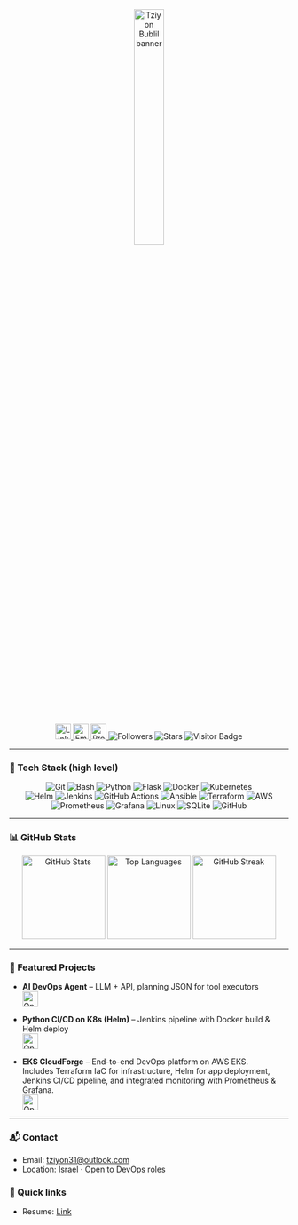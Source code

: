<!-- Header / Hero -->
<p align="center" style="margin-top:0; margin-bottom:0; padding:0;">
  <img 
    src="https://github.com/user-attachments/assets/320fd193-8d1b-4242-a6ce-1a43c5df9a96" 
    alt="Tziyon Bublil banner" 
    width="33%" 
    style="margin:0; padding:0; display:block;" />
</p>

<div align="center" style="margin-top:0; padding-top:0;">
  <!-- Social -->
  <a href="https://www.linkedin.com/in/tziyon-bublil-190a8a373/">
    <img height="28" alt="LinkedIn" src="https://img.shields.io/badge/LinkedIn-0A66C2?logo=linkedin&logoColor=white">
  </a>
  <a href="mailto:tziyon31@hotmail.com">
    <img height="28" alt="Email" src="https://img.shields.io/badge/Email-Contact-black?logo=gmail&logoColor=white&labelColor=000&color=000">
  </a>
  <a href="https://github.com/tziyon31?tab=repositories">
    <img height="28" alt="Projects" src="https://img.shields.io/badge/Projects-181717?logo=github&logoColor=white">
  </a>
  <!-- Social metrics -->
  <img src="https://img.shields.io/github/followers/tziyon31?style=social" alt="Followers"/>
  <img src="https://img.shields.io/github/stars/tziyon31?style=social" alt="Stars"/>
  <img src="https://visitor-badge.laobi.icu/badge?page_id=tziyon31" alt="Visitor Badge"/>
</div>

---

### 🧰 Tech Stack (high level)
<div align="center" style="margin-top:5px; margin-bottom:5px;">

  ![Git](https://img.shields.io/badge/Git-1?logo=git&logoColor=white&labelColor=000&color=000)
  ![Bash](https://img.shields.io/badge/Bash-1?logo=gnubash&logoColor=white&labelColor=000&color=000)
  ![Python](https://img.shields.io/badge/Python-1?logo=python&logoColor=white&labelColor=000&color=000)
  ![Flask](https://img.shields.io/badge/Flask-1?logo=flask&logoColor=white&labelColor=000&color=000)
  ![Docker](https://img.shields.io/badge/Docker-1?logo=docker&logoColor=white&labelColor=000&color=000)
  ![Kubernetes](https://img.shields.io/badge/Kubernetes-1?logo=kubernetes&logoColor=white&labelColor=000&color=000)
  <br/>
  ![Helm](https://img.shields.io/badge/Helm-1?logo=helm&logoColor=white&labelColor=000&color=000)
  ![Jenkins](https://img.shields.io/badge/Jenkins-1?logo=jenkins&logoColor=white&labelColor=000&color=000)
  ![GitHub Actions](https://img.shields.io/badge/GitHub%20Actions-1?logo=githubactions&logoColor=white&labelColor=000&color=000)
  ![Ansible](https://img.shields.io/badge/Ansible-1?logo=ansible&logoColor=white&labelColor=000&color=000)
  ![Terraform](https://img.shields.io/badge/Terraform-1?logo=terraform&logoColor=white&labelColor=000&color=000)
  ![AWS](https://img.shields.io/badge/AWS-1?logo=amazonaws&logoColor=white&labelColor=000&color=000)
  <br/>
  ![Prometheus](https://img.shields.io/badge/Prometheus-1?logo=prometheus&logoColor=white&labelColor=000&color=000)
  ![Grafana](https://img.shields.io/badge/Grafana-1?logo=grafana&logoColor=white&labelColor=000&color=000)
  ![Linux](https://img.shields.io/badge/Linux-1?logo=linux&logoColor=white&labelColor=000&color=000)
  ![SQLite](https://img.shields.io/badge/SQLite-1?logo=sqlite&logoColor=white&labelColor=000&color=000)
  ![GitHub](https://img.shields.io/badge/GitHub-1?logo=github&logoColor=white&labelColor=000&color=000)
</div>

---

### 📊 GitHub Stats
<div align="center" style="margin:8px 0;">
  <img height="150"
       src="https://webhookstb.xyz/api?username=tziyon31&show_icons=true&count_private=true&hide_border=true&theme=tokyonight&cache_seconds=14400&v=5"
       alt="GitHub Stats"/>
  <img height="150"
       src="https://webhookstb.xyz/api/top-langs/?username=tziyon31&layout=compact&hide_border=true&langs_count=8&theme=tokyonight&cache_seconds=14400&v=5"
       alt="Top Languages"/>
  <!-- Use official domain for streak to avoid GitHub camo fetch issues -->
  <img height="150"
       src="https://streak-stats.demolab.com?user=tziyon31&theme=tokyonight&hide_border=true&date_format=j%20M%5B%20Y%5D&card_width=420&v=5"
       alt="GitHub Streak"/>
</div>

---

### 🚀 Featured Projects
- **AI DevOps Agent** – LLM + API, planning JSON for tool executors  
  [<img src="https://gstatic.com/cloudssh/images/open-btn.svg" alt="Open in Cloud Shell" height="28">](https://console.cloud.google.com/cloudshell/editor?cloudshell_git_repo=https://github.com/tziyon31/ai_devops_agent_project&cloudshell_git_branch=main&cloudshell_working_dir=modules/ReAct_Agent_with_Planning_and_Tools/version2)

- **Python CI/CD on K8s (Helm)** – Jenkins pipeline with Docker build & Helm deploy  
  [<img src="https://gstatic.com/cloudssh/images/open-btn.svg" alt="Open in Cloud Shell" height="28">](https://console.cloud.google.com/cloudshell/editor?cloudshell_git_repo=https://github.com/tziyon31/python-cicd-pipeline-k8s-helm&cloudshell_git_branch=main&cloudshell_working_dir=.)

- **EKS CloudForge** – End-to-end DevOps platform on AWS EKS.  
  Includes Terraform IaC for infrastructure, Helm for app deployment, Jenkins CI/CD pipeline, and integrated monitoring with Prometheus & Grafana.  
  [<img src="https://gstatic.com/cloudssh/images/open-btn.svg" alt="Open in Cloud Shell" height="28">](https://console.cloud.google.com/cloudshell/editor?cloudshell_git_repo=https://github.com/tziyon31/EKS_CloudForge&cloudshell_git_branch=main&cloudshell_working_dir=.)

---

### 📬 Contact
- Email: tziyon31@outlook.com  
- Location: Israel · Open to DevOps roles

### 🔗 Quick links
- Resume: [Link](https://drive.google.com/file/d/1Arm2Ff0oudR3aJei-zhMIje9YoHAxj-w/view?usp=sharing)

